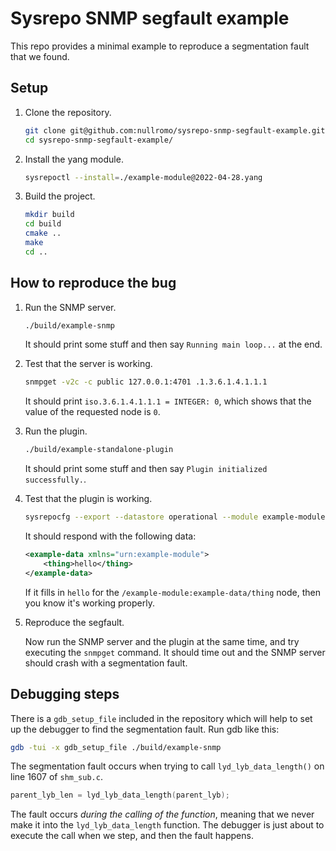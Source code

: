 # Sysrepo SNMP segfault example

This repo provides a minimal example to reproduce a segmentation fault that we
found.

## Setup

1. Clone the repository.

    ```bash
    git clone git@github.com:nullromo/sysrepo-snmp-segfault-example.git
    cd sysrepo-snmp-segfault-example/
    ```

1. Install the yang module.

    ```bash
    sysrepoctl --install=./example-module@2022-04-28.yang
    ```

1. Build the project.

    ```bash
    mkdir build
    cd build
    cmake ..
    make
    cd ..
    ```

## How to reproduce the bug

1. Run the SNMP server.

    ```bash
    ./build/example-snmp
    ```

    It should print some stuff and then say `Running main loop...` at the end.

1. Test that the server is working.

    ```bash
    snmpget -v2c -c public 127.0.0.1:4701 .1.3.6.1.4.1.1.1
    ```

    It should print `iso.3.6.1.4.1.1.1 = INTEGER: 0`, which shows that the
    value of the requested node is `0`.

1. Run the plugin.

    ```bash
    ./build/example-standalone-plugin
    ```

    It should print some stuff and then say `Plugin initialized successfully.`.

1. Test that the plugin is working.

    ```bash
    sysrepocfg --export --datastore operational --module example-module
    ```

    It should respond with the following data:

    ```xml
    <example-data xmlns="urn:example-module">
        <thing>hello</thing>
    </example-data>
    ```

    If it fills in `hello` for the `/example-module:example-data/thing` node,
    then you know it's working properly.

1. Reproduce the segfault.

    Now run the SNMP server and the plugin at the same time, and try executing
    the `snmpget` command. It should time out and the SNMP server should crash
    with a segmentation fault.

## Debugging steps

There is a `gdb_setup_file` included in the repository which will help to set
up the debugger to find the segmentation fault. Run gdb like this:

```bash
gdb -tui -x gdb_setup_file ./build/example-snmp
```

The segmentation fault occurs when trying to call `lyd_lyb_data_length()` on
line 1607 of `shm_sub.c`.

```c
parent_lyb_len = lyd_lyb_data_length(parent_lyb);
```

The fault occurs *during the calling of the function*, meaning that we never
make it into the `lyd_lyb_data_length` function. The debugger is just about to
execute the call when we step, and then the fault happens.
